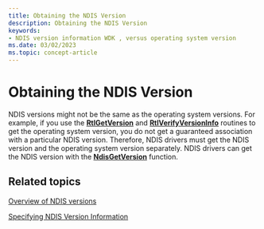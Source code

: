 ```yaml
---
title: Obtaining the NDIS Version
description: Obtaining the NDIS Version
keywords:
- NDIS version information WDK , versus operating system version
ms.date: 03/02/2023
ms.topic: concept-article
---
```


# Obtaining the NDIS Version





NDIS versions might not be the same as the operating system versions. For example, if you use the [**RtlGetVersion**](/windows-hardware/drivers/ddi/wdm/nf-wdm-rtlgetversion) and [**RtlVerifyVersionInfo**](/windows-hardware/drivers/ddi/wdm/nf-wdm-rtlverifyversioninfo) routines to get the operating system version, you do not get a guaranteed association with a particular NDIS version. Therefore, NDIS drivers must get the NDIS version and the operating system version separately. NDIS drivers can get the NDIS version with the [**NdisGetVersion**](/windows-hardware/drivers/ddi/ndis/nf-ndis-ndisgetversion) function.

## Related topics


[Overview of NDIS versions](overview-of-ndis-versions.md)

[Specifying NDIS Version Information](specifying-ndis-version-information.md)

 

